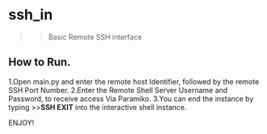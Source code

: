 # ssh_in
>> Basic Remote SSH interface


## How to Run.
1.Open main.py and enter the remote host Identifier,  followed by the remote SSH Port Number.
2.Enter the Remote Shell Server Username and Password, to receive access Via Paramiko.
3.You can end the instance by typing >>**SSH EXIT** into the interactive shell instance.


ENJOY!
